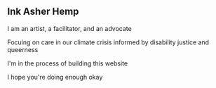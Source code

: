 
## Ink Asher Hemp

I am an artist, a facilitator, and an advocate 

Focuing on care in our climate crisis informed by disability justice and queerness

I'm in the process of building this website

I hope you're doing enough okay